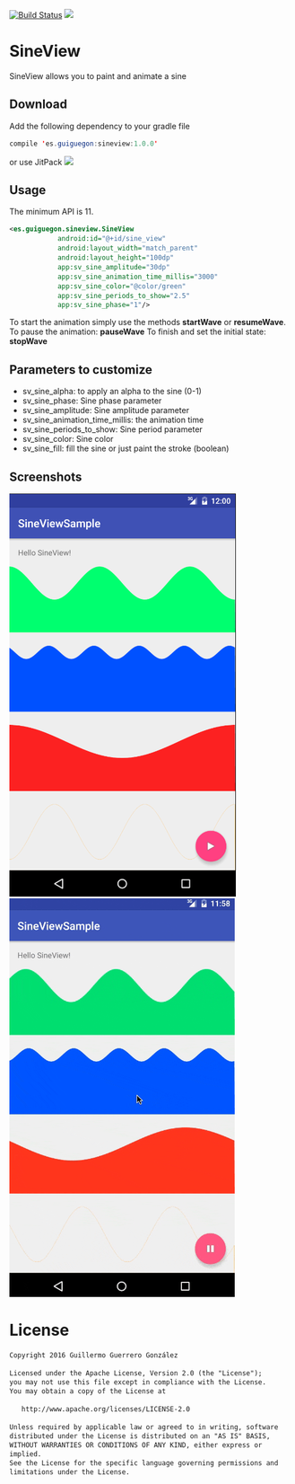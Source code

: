 [![Build Status](https://travis-ci.org/guiguegon/SineView.svg?branch=master)](https://travis-ci.org/guiguegon/SineView)
[![](https://jitpack.io/v/guiguegon/SineView.svg)](https://jitpack.io/#guiguegon/SineView)

# SineView
SineView allows you to paint and animate a sine

## Download
Add the following dependency to your gradle file
```java
compile 'es.guiguegon:sineview:1.0.0'
```

or use JitPack [![](https://jitpack.io/v/guiguegon/SineView.svg)](https://jitpack.io/#guiguegon/SineView)

## Usage
The minimum API is 11.

```xml
<es.guiguegon.sineview.SineView
            android:id="@+id/sine_view"
            android:layout_width="match_parent"
            android:layout_height="100dp"
            app:sv_sine_amplitude="30dp"
            app:sv_sine_animation_time_millis="3000"
            app:sv_sine_color="@color/green"
            app:sv_sine_periods_to_show="2.5"
            app:sv_sine_phase="1"/>
```
To start the animation simply use the methods **startWave** or **resumeWave**.
To pause the animation: **pauseWave**
To finish and set the initial state: **stopWave**

## Parameters to customize

- sv_sine_alpha: to apply an alpha to the sine (0-1)
- sv_sine_phase: Sine phase parameter
- sv_sine_amplitude: Sine amplitude parameter
- sv_sine_animation_time_millis: the animation time 
- sv_sine_periods_to_show: Sine period parameter 
- sv_sine_color: Sine color
- sv_sine_fill: fill the sine or just paint the stroke (boolean)


## Screenshots

![screenshot](screenshots/screenshot.png)
![screenshot](screenshots/animating.gif)

License
=======

    Copyright 2016 Guillermo Guerrero González

    Licensed under the Apache License, Version 2.0 (the "License");
    you may not use this file except in compliance with the License.
    You may obtain a copy of the License at

       http://www.apache.org/licenses/LICENSE-2.0

    Unless required by applicable law or agreed to in writing, software
    distributed under the License is distributed on an "AS IS" BASIS,
    WITHOUT WARRANTIES OR CONDITIONS OF ANY KIND, either express or implied.
    See the License for the specific language governing permissions and
    limitations under the License.
 